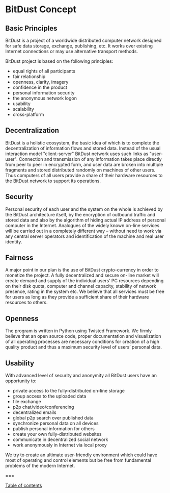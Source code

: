 # BitDust Concept


## Basic Principles

BitDust is a project of a worldwide distributed computer network designed for safe data storage, exchange, publishing, etc. It works over existing Internet connections or may use alternative transport methods. 

BitDust project is based on the following principles:

  * equal rights of all participants
  * fair relationship
  * openness, clarity, imagery
  * confidence in the product
  * personal information security
  * the anonymous network logon
  * usability
  * scalability
  * cross-platform

  
## Decentralization

BitDust is a holistic ecosystem, the basic idea of which is to complete the decentralization of information flows and stored data.
Instead of the usual interaction model "client-server" BitDust network uses such links as "user-user".
Connection and transmission of any information takes place directly from peer to peer in encrypted form, and user data are broken into multiple fragments and stored distributed randomly on machines of other users.
Thus computers of all users provide a share of their hardware resources to the BitDust network to support its operations.


## Security

Personal security of each user and the system on the whole is achieved by the BitDust architecture itself, by the encryption of outbound traffic and stored data and also by the algorithm of hiding actual IP address of personal computer in the Internet.
Analogues of the widely known on-line services will be carried out in a completely different way – without need to work via any central server operators and identification of the machine and real user identity.


## Fairness

A major point in our plan is the use of BitDust crypto-currency in order to monetize the project. 
A fully decentralized and secure on-line market will create demand and supply of the individual users’ PC resources depending on their disk quota, computer and channel capacity, stability of network presence, rating in the system etc.
We believe that all services must be free for users as long as they provide a sufficient share of their hardware resources to others.


## Openness

The program is written in Python using Twisted Framework.
We firmly believe that an open source code, proper documentation and visualization of all operating processes are necessary conditions for creation of a high quality product and thus a maximum security level of users’ personal data.


## Usability

With advanced level of security and anonymity all BitDust users have an opportunity to:

  * private access to the fully-distributed on-line storage
  * group access to the uploaded data
  * file exchange
  * p2p chat/video/conferencing
  * decentralized emails
  * global p2p search over published data
  * synchronize personal data on all devices
  * publish personal information for others
  * create your own fully-distributed websites
  * communicate in decentralized social network 
  * work anonymously in Internet via local proxy

We try to create an ultimate user-friendly environment which could have most of operating and control elements but be free from fundamental problems of the modern Internet. 



===

[Table of contents](https://github.com/vesellov/bitdust.docs#bidust)

